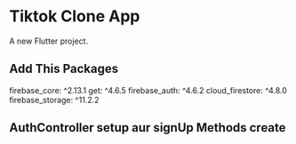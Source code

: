 # Tiktok Clone App

A new Flutter project.


## Add This Packages 
firebase_core: ^2.13.1
get: ^4.6.5
firebase_auth: ^4.6.2
cloud_firestore: ^4.8.0
firebase_storage: ^11.2.2



## AuthController setup aur signUp Methods create


<!-- ## Tiktok Clone App SignUp Screen Ui Preview


<table>
  
  
<tr>                    
   <th>SignUp Screen Ui View</th>
</tr>  
  
  
  
<tr>

<td>
  <img src="https://github.com/mdsomad/Tiktok-Clone-App/assets/103892160/0568fbbb-4621-4f56-bc55-a75a98a423e3" alt="SignUp Screen View Example" width="260"/>
</td>
 
  
</tr>

</table> -->
